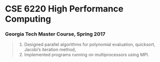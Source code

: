 # CSE 6220 High Performance Computing
### Georgia Tech Master Course, Spring 2017
> 1.  Designed parallel algorithms for polynomial evaluation, quicksort, Jacobi’s iteration method,
> 2.  Implemented programs running on multiprocessors using MPI.